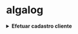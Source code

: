 # algalog


<details>
<summary><b>Efetuar cadastro cliente</b></summary>

#### `POST` `/clientes`

Essa é a rota que permite o cliente realizar cadastrado.

**Exemplo:**

```javascript
// Corpo da requisição para cadastro de cliente (body)
{
   "nome": "Gregorio",
   "email": "gregorio@gregorohd.com.br",
   "telefone": "71 9 1010-1010"
}
```

</details>
